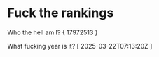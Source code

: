 # Fuck the rankings

Who the hell am I?
{ 17972513 }

What fucking year is it?
[ 2025-03-22T07:13:20Z ]
